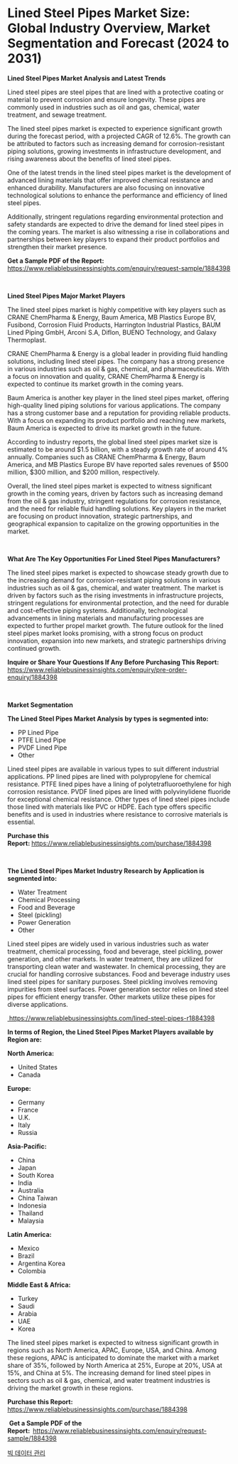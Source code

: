 <p><h1>Lined Steel Pipes Market Size: Global Industry Overview, Market Segmentation and Forecast (2024 to 2031)</h1></p><p><strong>Lined Steel Pipes Market Analysis and Latest Trends</strong></p>
<p><p>Lined steel pipes are steel pipes that are lined with a protective coating or material to prevent corrosion and ensure longevity. These pipes are commonly used in industries such as oil and gas, chemical, water treatment, and sewage treatment.</p><p>The lined steel pipes market is expected to experience significant growth during the forecast period, with a projected CAGR of 12.6%. The growth can be attributed to factors such as increasing demand for corrosion-resistant piping solutions, growing investments in infrastructure development, and rising awareness about the benefits of lined steel pipes.</p><p>One of the latest trends in the lined steel pipes market is the development of advanced lining materials that offer improved chemical resistance and enhanced durability. Manufacturers are also focusing on innovative technological solutions to enhance the performance and efficiency of lined steel pipes.</p><p>Additionally, stringent regulations regarding environmental protection and safety standards are expected to drive the demand for lined steel pipes in the coming years. The market is also witnessing a rise in collaborations and partnerships between key players to expand their product portfolios and strengthen their market presence.</p></p>
<p><strong>Get a Sample PDF of the Report:&nbsp;</strong> <a href="https://www.reliablebusinessinsights.com/enquiry/request-sample/1884398">https://www.reliablebusinessinsights.com/enquiry/request-sample/1884398</a></p>
<p>&nbsp;</p>
<p><strong>Lined Steel Pipes Major Market Players</strong></p>
<p><p>The lined steel pipes market is highly competitive with key players such as CRANE ChemPharma & Energy, Baum America, MB Plastics Europe BV, Fusibond, Corrosion Fluid Products, Harrington Industrial Plastics, BAUM Lined Piping GmbH, Arconi S.A, Diflon, BUENO Technology, and Galaxy Thermoplast.</p><p>CRANE ChemPharma & Energy is a global leader in providing fluid handling solutions, including lined steel pipes. The company has a strong presence in various industries such as oil & gas, chemical, and pharmaceuticals. With a focus on innovation and quality, CRANE ChemPharma & Energy is expected to continue its market growth in the coming years.</p><p>Baum America is another key player in the lined steel pipes market, offering high-quality lined piping solutions for various applications. The company has a strong customer base and a reputation for providing reliable products. With a focus on expanding its product portfolio and reaching new markets, Baum America is expected to drive its market growth in the future.</p><p>According to industry reports, the global lined steel pipes market size is estimated to be around $1.5 billion, with a steady growth rate of around 4% annually. Companies such as CRANE ChemPharma & Energy, Baum America, and MB Plastics Europe BV have reported sales revenues of $500 million, $300 million, and $200 million, respectively.</p><p>Overall, the lined steel pipes market is expected to witness significant growth in the coming years, driven by factors such as increasing demand from the oil & gas industry, stringent regulations for corrosion resistance, and the need for reliable fluid handling solutions. Key players in the market are focusing on product innovation, strategic partnerships, and geographical expansion to capitalize on the growing opportunities in the market.</p></p>
<p>&nbsp;</p>
<p><strong>What Are The Key Opportunities For Lined Steel Pipes Manufacturers?</strong></p>
<p><p>The lined steel pipes market is expected to showcase steady growth due to the increasing demand for corrosion-resistant piping solutions in various industries such as oil & gas, chemical, and water treatment. The market is driven by factors such as the rising investments in infrastructure projects, stringent regulations for environmental protection, and the need for durable and cost-effective piping systems. Additionally, technological advancements in lining materials and manufacturing processes are expected to further propel market growth. The future outlook for the lined steel pipes market looks promising, with a strong focus on product innovation, expansion into new markets, and strategic partnerships driving continued growth.</p></p>
<p><strong>Inquire or Share Your Questions If Any Before Purchasing This Report:</strong> <a href="https://www.reliablebusinessinsights.com/enquiry/pre-order-enquiry/1884398">https://www.reliablebusinessinsights.com/enquiry/pre-order-enquiry/1884398</a></p>
<p>&nbsp;</p>
<p><strong>Market Segmentation</strong></p>
<p><strong>The Lined Steel Pipes Market Analysis by types is segmented into:</strong></p>
<p><ul><li>PP Lined Pipe</li><li>PTFE Lined Pipe</li><li>PVDF Lined Pipe</li><li>Other</li></ul></p>
<p><p>Lined steel pipes are available in various types to suit different industrial applications. PP lined pipes are lined with polypropylene for chemical resistance. PTFE lined pipes have a lining of polytetrafluoroethylene for high corrosion resistance. PVDF lined pipes are lined with polyvinylidene fluoride for exceptional chemical resistance. Other types of lined steel pipes include those lined with materials like PVC or HDPE. Each type offers specific benefits and is used in industries where resistance to corrosive materials is essential.</p></p>
<p><strong>Purchase this Report:&nbsp;</strong><a href="https://www.reliablebusinessinsights.com/purchase/1884398">https://www.reliablebusinessinsights.com/purchase/1884398</a></p>
<p>&nbsp;</p>
<p><strong>The Lined Steel Pipes Market Industry Research by Application is segmented into:</strong></p>
<p><ul><li>Water Treatment</li><li>Chemical Processing</li><li>Food and Beverage</li><li>Steel (pickling)</li><li>Power Generation</li><li>Other</li></ul></p>
<p><p>Lined steel pipes are widely used in various industries such as water treatment, chemical processing, food and beverage, steel pickling, power generation, and other markets. In water treatment, they are utilized for transporting clean water and wastewater. In chemical processing, they are crucial for handling corrosive substances. Food and beverage industry uses lined steel pipes for sanitary purposes. Steel pickling involves removing impurities from steel surfaces. Power generation sector relies on lined steel pipes for efficient energy transfer. Other markets utilize these pipes for diverse applications.</p></p>
<p><a href="https://www.reliablebusinessinsights.com/lined-steel-pipes-r1884398">&nbsp;https://www.reliablebusinessinsights.com/lined-steel-pipes-r1884398</a></p>
<p><strong>In terms of Region, the Lined Steel Pipes Market Players available by Region are:</strong></p>
<p>
    <p> <strong> North America: </strong>
        <ul>
            <li>United States</li>
            <li>Canada</li>
        </ul>
        </p> 
    <p> <strong> Europe: </strong>
        <ul>
            <li>Germany</li>
            <li>France</li>
            <li>U.K.</li>
            <li>Italy</li>
            <li>Russia</li>
        </ul>
        </p> 
    <p> <strong> Asia-Pacific: </strong>
        <ul>
            <li>China</li>
            <li>Japan</li>
            <li>South Korea</li>
            <li>India</li>
            <li>Australia</li>
            <li>China Taiwan</li>
            <li>Indonesia</li>
            <li>Thailand</li>
            <li>Malaysia</li>
        </ul>
        </p> 
    <p> <strong> Latin America: </strong>
        <ul>
            <li>Mexico</li>
            <li>Brazil</li>
            <li>Argentina Korea</li>
            <li>Colombia</li>
        </ul>
        </p> 
    <p> <strong> Middle East & Africa: </strong>
        <ul>
            <li>Turkey</li>
            <li>Saudi</li>
            <li>Arabia</li>
            <li>UAE</li>
            <li>Korea</li>
        </ul>
    </p>
    </p>
<p><p>The lined steel pipes market is expected to witness significant growth in regions such as North America, APAC, Europe, USA, and China. Among these regions, APAC is anticipated to dominate the market with a market share of 35%, followed by North America at 25%, Europe at 20%, USA at 15%, and China at 5%. The increasing demand for lined steel pipes in sectors such as oil & gas, chemical, and water treatment industries is driving the market growth in these regions.</p></p>
<p><strong>Purchase this Report: </strong><a href="https://www.reliablebusinessinsights.com/purchase/1884398">https://www.reliablebusinessinsights.com/purchase/1884398</a></p>
<p>&nbsp;<strong>Get a Sample PDF of the Report:&nbsp;&nbsp;</strong><a href="https://www.reliablebusinessinsights.com/enquiry/request-sample/1884398">https://www.reliablebusinessinsights.com/enquiry/request-sample/1884398</a></p>
<p><strong></strong></p>
<p><p><a href="https://github.com/kimvicki3212024/Market-Research-Report-List-1/blob/main/20766099374.md">빅 데이터 관리</a></p></p>